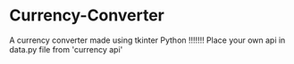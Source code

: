 # Currency-Converter
A currency converter made using tkinter Python
!!!!!!! Place your own api in data.py file from 'currency api' 
